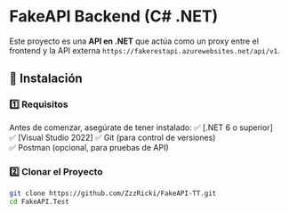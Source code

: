 # FakeAPI Backend (C# .NET)

Este proyecto es una **API en .NET** que actúa como un proxy entre el frontend y la API externa `https://fakerestapi.azurewebsites.net/api/v1`.

## 🚀 Instalación

### **1️⃣ Requisitos**
Antes de comenzar, asegúrate de tener instalado:
✅ [.NET 6 o superior]  
✅ [Visual Studio 2022] 
✅ Git (para control de versiones)  
✅ Postman (opcional, para pruebas de API)  

### **2️⃣ Clonar el Proyecto**
```bash
git clone https://github.com/ZzzRicki/FakeAPI-TT.git
cd FakeAPI.Test
